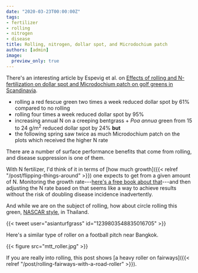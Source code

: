 ```yaml
---
date: "2020-03-23T00:00:00Z"
tags:
- fertilizer
- rolling
- nitrogen
- disease
title: Rolling, nitrogen, dollar spot, and Microdochium patch
authors: [admin]
image:
  preview_only: true
---
```


There's an interesting article by Espevig et al. on [Effects of rolling and N-fertilization on dollar spot and Microdochium patch on golf greens in Scandinavia](https://doi.org/10.1051/bioconf/20201800008).

* rolling a red fescue green two times a week reduced dollar spot by 61% compared to no rolling
* rolling four times a week reduced dollar spot by 95%
* increasing annual N on a creeping bentgrass + *Poa annua* green from 15 to 24 g/m<sup>2</sup> reduced dollar spot by 24% **but**
* the following spring saw twice as much Microdochium patch on the plots which received the higher N rate

There are a number of surface performance benefits that come from rolling, and disease suppression is one of them.

With N fertilizer, I'd think of it in terms of [how much growth]({{< relref "/post/flipping-things-around" >}}) one expects to get from a given amount of N. Monitoring the growth rate---[here's a free book about that](https://micahwoods.github.io/buckets/)---and then adjusting the N rate based on that seems like a way to achieve results without the risk of doubling disease incidence inadvertently.

And while we are on the subject of rolling, how about circle rolling this green, [NASCAR style](https://twitter.com/asianturfgrass/status/1239803548835016705?s=20), in Thailand. 

{{< tweet user="asianturfgrass" id="1239803548835016705" >}}

Here's a similar type of roller on a football pitch near Bangkok.

{{< figure src="mtt_roller.jpg" >}}

If you are really into rolling, this post shows [a heavy roller on fairways]({{< relref "/post/rolling-fairways-with-a-road-roller" >}}).

